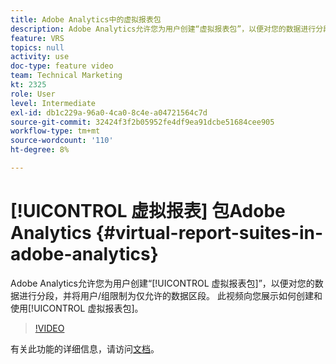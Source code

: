 ```yaml
---
title: Adobe Analytics中的虚拟报表包
description: Adobe Analytics允许您为用户创建“虚拟报表包”，以便对您的数据进行分段，并将用户/群组限制为仅允许的数据区段。 此视频向您展示了如何创建和使用虚拟报表包。
feature: VRS
topics: null
activity: use
doc-type: feature video
team: Technical Marketing
kt: 2325
role: User
level: Intermediate
exl-id: db1c229a-96a0-4ca0-8c4e-a04721564c7d
source-git-commit: 32424f3f2b05952fe4df9ea91dcbe51684cee905
workflow-type: tm+mt
source-wordcount: '110'
ht-degree: 8%

---
```


# [!UICONTROL 虚拟报表] 包Adobe Analytics {#virtual-report-suites-in-adobe-analytics}

Adobe Analytics允许您为用户创建“[!UICONTROL 虚拟报表包]”，以便对您的数据进行分段，并将用户/组限制为仅允许的数据区段。 此视频向您展示如何创建和使用[!UICONTROL 虚拟报表包]。

>[!VIDEO](https://video.tv.adobe.com/v/25412/?quality=12)

有关此功能的详细信息，请访问[文档](https://marketing.adobe.com/resources/help/en_US/reference/vrs-about.html)。
